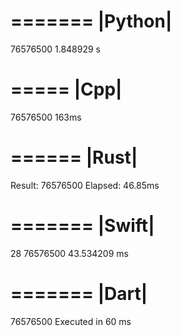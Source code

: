 =======
|Python|
=======
76576500
1.848929 s
 
=====
|Cpp|
=====
76576500
163ms
 
======
|Rust|
======
Result: 76576500
Elapsed: 46.85ms
 
=======
|Swift|
=======
28
76576500
43.534209 ms

=======
|Dart|
=======
76576500
Executed in 60 ms